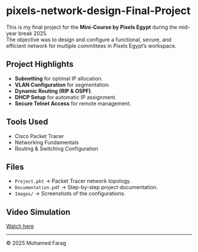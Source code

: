 # pixels-network-design-Final-Project


This is my final project for the **Mini-Course by Pixels Egypt** during the mid-year break 2025.  
The objective was to design and configure a functional, secure, and efficient network for multiple committees in Pixels Egypt’s workspace.

## Project Highlights
- **Subnetting** for optimal IP allocation.
- **VLAN Configuration** for segmentation.
- **Dynamic Routing (RIP & OSPF)**.
- **DHCP Setup** for automatic IP assignment.
- **Secure Telnet Access** for remote management.

## Tools Used
- Cisco Packet Tracer
- Networking Fundamentals
- Routing & Switching Configuration

## Files
- `Project.pkt` → Packet Tracer network topology.
- `Documentation.pdf` → Step-by-step project documentation.
- `Images/` → Screenshots of the configurations.

## Video Simulation
[Watch here]([https://drive.google.com/file/d/1PfFKBp8gCERE_C6bWhowu-uW2lrxBRdM/view](https://drive.google.com/file/d/1-jSecWljj0HqH9_5lAGbKDPRvhhHsbQa/view))

---

© 2025 Mohamed Farag

